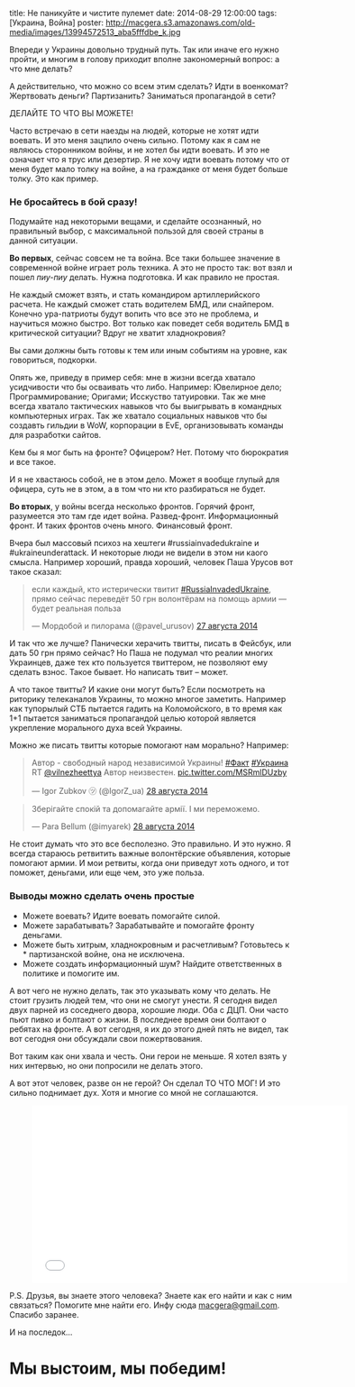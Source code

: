 title: Не паникуйте и чистите пулемет
date: 2014-08-29 12:00:00
tags: [Украина, Война]
poster: http://macgera.s3.amazonaws.com/old-media/images/13994572513_aba5fffdbe_k.jpg

Впереди у Украины довольно трудный путь. Так или иначе его нужно пройти, и многим в голову приходит вполне закономерный вопрос: а что мне делать?

А действительно, что можно со всем этим сделать? Идти в военкомат? Жертвовать деньги? Партизанить? Заниматься пропагандой в сети?

ДЕЛАЙТЕ ТО ЧТО ВЫ МОЖЕТЕ!

Часто встречаю в сети наезды на людей, которые не хотят идти воевать. И это меня зацпило очень сильно. Потому как я сам не являюсь сторонником войны, и не хотел бы идти воевать. И это не означает что я трус или дезертир. Я не хочу идти воевать потому что от меня будет мало толку на войне, а на гражданке от меня будет больше толку. Это как пример.

### Не бросайтесь в бой сразу!

Подумайте над некоторыми вещами, и сделайте осознанный, но правильный выбор, с максимальной пользой для своей страны в данной ситуации.

**Во первых**, сейчас совсем не та война. Все таки большее значение в современной войне играет роль техника. А это не просто так: вот взял и пошел *пиу-пиу* делать. Нужна подготовка. И как правило не простая.

Не каждый сможет взять, и стать командиром артиллерийского расчета. Не каждый сможет стать водителем БМД, или снайпером. Конечно ура-патриоты будут вопить что все это не проблема, и научиться можно быстро. Вот только как поведет себя водитель БМД в критической ситуации? Вдруг не хватит хладнокровия?

Вы сами должны быть готовы к тем или иным событиям на уровне, как говориться, подкорки.

Опять же, приведу в пример себя: мне в жизни всегда хватало усидчивости что бы осваивать что либо. Например: Ювелирное дело; Программирование; Оригами; Исскуство татуировки. Так же мне всегда хватало тактических навыков что бы выигрывать в командных компьютерных играх. Так же хватало социальных навыков что бы создавть гильдии в WoW, корпорации в EvE, организовывать команды для разработки сайтов.

Кем бы я мог быть на фронте? Офицером? Нет. Потому что бюрократия и все такое.

И я не хвастаюсь собой, не в этом дело. Может я вообще глупый для офицера, суть не в этом, а в том что ни кто разбираться не будет.

**Во вторых**, у войны всегда несколько фронтов. Горячий фронт, разумеется это там где идет война. Развед-фронт. Информационный фронт. И таких фронтов очень много. Финансовый фронт.

Вчера был массовый психоз на хештеги #russiainvadedukraine и #ukraineunderattack. И некоторые люди не видели в этом ни каого смысла. Например хороший, правда хороший, человек Паша Урусов вот такое сказал:

<div class="tweet">
<blockquote class="twitter-tweet" lang="ru"><p>если каждый, кто истерически твитит <a href="https://twitter.com/hashtag/RussiaInvadedUkraine?src=hash">#RussiaInvadedUkraine</a>, прямо сейчас переведёт 50 грн волонтёрам на помощь армии — будет реальная польза</p>&mdash; Мордобой и пилорама (@pavel_urusov) <a href="https://twitter.com/pavel_urusov/status/504730864358817792">27 августа 2014</a></blockquote>
<script async src="//platform.twitter.com/widgets.js" charset="utf-8"></script>    
</div>

И так что же лучше? Панически херачить твитты, писать в Фейсбук, или дать 50 грн прямо сейчас? Но Паша не подумал что реалии многих Украинцев, даже тех кто пользуется твиттером, не позволяют ему сделать взнос. Такое бывает. Но написать твит – может.

А что такое твитты? И какие они могут быть? Если посмотреть на риторику телеканалов Украины, то можно многое заметить. Например как тупорылый СТБ пытается гадить на Коломойского, в то время как 1+1 пытается заниматься пропагандой целью которой является укрепление морального духа всей Украины.

Можно же писать твитты которые помогают нам морально? Например:

<div class="tweet">
<blockquote class="twitter-tweet" lang="ru"><p>Автор - свободный народ независимой Украины! <a href="https://twitter.com/hashtag/%D0%A4%D0%B0%D0%BA%D1%82?src=hash">#Факт</a> <a href="https://twitter.com/hashtag/%D0%A3%D0%BA%D1%80%D0%B0%D0%B8%D0%BD%D0%B0?src=hash">#Украина</a> RT <a href="https://twitter.com/vilnezheettya">@vilnezheettya</a> Автор неизвестен. <a href="http://t.co/MSRmlDUzby">pic.twitter.com/MSRmlDUzby</a></p>&mdash; Igor Zubkov ㋡ (@IgorZ_ua) <a href="https://twitter.com/IgorZ_ua/status/505127506387562496">28 августа 2014</a></blockquote>
<script async src="//platform.twitter.com/widgets.js" charset="utf-8"></script>
</div>
<div class="tweet">
<blockquote class="twitter-tweet" lang="ru"><p>Зберігайте спокій та допомагайте армії. І ми переможемо.</p>&mdash; Para Bellum (@imyarek) <a href="https://twitter.com/imyarek/status/505073625385689088">28 августа 2014</a></blockquote>
<script async src="//platform.twitter.com/widgets.js" charset="utf-8"></script>
</div>

Не стоит думать что это все бесполезно. Это правильно. И это нужно. Я всегда стараюсь ретвитить важные волонтёрские объявления, которые помогают армии. И мои ретвиты, когда они приведут хоть одного, и тот поможет, деньгами, или еще чем, это уже польза.

### Выводы можно сделать очень простые

* Можете воевать? Идите воевать помогайте силой.
* Можете зарабатывать? Зарабатывайте и помогайте фронту деньгами.
* Можете быть хитрым, хладнокровным и расчетливым? Готовьтесь к * партизанской войне, она не исключена.
* Можете создать информационный шум? Найдите ответственных в политике и помогите им.

А вот чего не нужно делать, так это указывать кому что делать. Не стоит грузить людей тем, что они не смогут унести. Я сегодня видел двух парней из соседнего двора, хорошие люди. Оба с ДЦП. Они часто пьют пивко и болтают о жизни. В последнее время они болтают о ребятах на фронте. А вот сегодня, я их до этого дней пять не видел, так вот сегодня они обсуждали свои пожертвования.

Вот таким как они хвала и честь. Они герои не меньше. Я хотел взять у них интервью, но они попросили не делать этого.

А вот этот человек, разве он не герой? Он сделал ТО ЧТО МОГ! И это сильно поднимает дух. Хотя и многие со мной не соглашаются.

<figure>
    <div class="if">
        <iframe width="560" height="315" src="//www.youtube.com/embed/CbLJl3IjRHo" frameborder="0" allowfullscreen></iframe>
    </div>
</figure>

P.S. Друзья, вы знаете этого человека? Знаете как его найти и как с ним связаться? Помогите мне найти его. Инфу сюда macgera@gmail.com. Спасибо заранее.

И на последок…

# Мы выстоим, мы победим!
